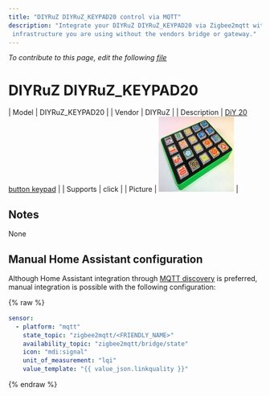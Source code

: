 ```yaml
---
title: "DIYRuZ DIYRuZ_KEYPAD20 control via MQTT"
description: "Integrate your DIYRuZ DIYRuZ_KEYPAD20 via Zigbee2mqtt with whatever smart home
 infrastructure you are using without the vendors bridge or gateway."
---
```


*To contribute to this page, edit the following
[file](https://github.com/Koenkk/zigbee2mqtt.io/blob/master/docs/devices/DIYRuZ_KEYPAD20.md)*

# DIYRuZ DIYRuZ_KEYPAD20

| Model | DIYRuZ_KEYPAD20  |
| Vendor  | DIYRuZ  |
| Description | [DiY 20 button keypad](http://modkam.ru/?p=1114) |
| Supports | click |
| Picture | ![DIYRuZ DIYRuZ_KEYPAD20](../images/devices/DIYRuZ_KEYPAD20.jpg) |

## Notes

None

## Manual Home Assistant configuration
Although Home Assistant integration through [MQTT discovery](../integration/home_assistant) is preferred,
manual integration is possible with the following configuration:


{% raw %}
```yaml
sensor:
  - platform: "mqtt"
    state_topic: "zigbee2mqtt/<FRIENDLY_NAME>"
    availability_topic: "zigbee2mqtt/bridge/state"
    icon: "mdi:signal"
    unit_of_measurement: "lqi"
    value_template: "{{ value_json.linkquality }}"
```
{% endraw %}


